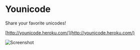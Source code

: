 # Younicode

Share your favorite unicodes!

[http://younicode.heroku.com/](http://younicode.heroku.com/)

![Screenshot](http://i.imgur.com/KtVTj.png)

